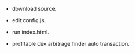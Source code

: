 + download source.
+ edit config.js.
+ run index.html.

+ profitable dex arbitrage finder auto transaction.

